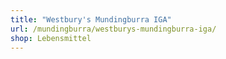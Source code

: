 ```yaml
---
title: "Westbury's Mundingburra IGA"
url: /mundingburra/westburys-mundingburra-iga/
shop: Lebensmittel
---
```

